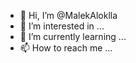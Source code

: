 - 👋 Hi, I’m @MalekAloklla
- 👀 I’m interested in ...
- 🌱 I’m currently learning ...
- 📫 How to reach me ...
<!---
MalekAloklla/MalekAloklla is a ✨ special ✨ repository because its `README.md` (this file) appears on your GitHub profile.
You can click the Preview link to take a look at your changes.
--->
